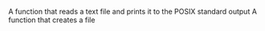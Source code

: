 A function that reads a text file and prints it to the POSIX standard output
A function that creates a file
